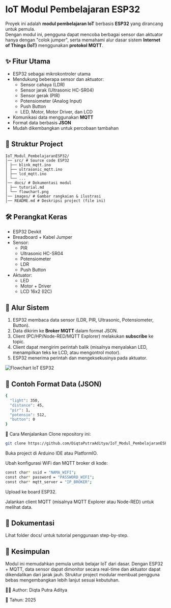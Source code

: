 # IoT Modul Pembelajaran ESP32

Proyek ini adalah **modul pembelajaran IoT** berbasis **ESP32** yang dirancang untuk pemula.  
Dengan modul ini, pengguna dapat mencoba berbagai sensor dan aktuator hanya dengan "colok jumper", serta memahami alur dasar sistem **Internet of Things (IoT)** menggunakan **protokol MQTT**.  

## ✨ Fitur Utama
- ESP32 sebagai mikrokontroler utama
- Mendukung beberapa sensor dan aktuator:
  - Sensor cahaya (LDR)
  - Sensor jarak (Ultrasonic HC-SR04)
  - Sensor gerak (PIR)
  - Potensiometer (Analog Input)
  - Push Button
  - LED, Motor, Motor Driver, dan LCD
- Komunikasi data menggunakan **MQTT**
- Format data berbasis **JSON**
- Mudah dikembangkan untuk percobaan tambahan

## 📂 Struktur Project
    IoT_Modul_PembelajaranESP32/
    │── src/ # Source code ESP32
    │ ├── blink_mqtt.ino
    │ ├── ultrasonic_mqtt.ino
    │ ├── lcd_mqtt.ino
    │ └── ...
    │── docs/ # Dokumentasi modul
    │ ├── tutorial.md
    │ └── flowchart.png
    │── images/ # Gambar rangkaian & ilustrasi
    │── README.md # Deskripsi project (file ini)


## 🛠️ Perangkat Keras
- ESP32 Devkit
- Breadboard + Kabel Jumper
- Sensor:
  - PIR
  - Ultrasonic HC-SR04
  - Potensiometer
  - LDR
  - Push Button
- Aktuator:
  - LED
  - Motor + Driver
  - LCD 16x2 (I2C)

## 🔗 Alur Sistem
1. ESP32 membaca data sensor (LDR, PIR, Ultrasonic, Potensiometer, Button).
2. Data dikirim ke **Broker MQTT** dalam format JSON.
3. Client (PC/HP/Node-RED/MQTT Explorer) melakukan **subscribe** ke topic.
4. Client dapat mengirim perintah balik (misalnya menyalakan LED, menampilkan teks ke LCD, atau mengontrol motor).
5. ESP32 menerima perintah dan mengeksekusinya pada aktuator.

![Flowchart IoT ESP32](docs/flowchart.png)

## 📡 Contoh Format Data (JSON)
```bash
{
  "light": 350,
  "distance": 45,
  "pir": 1,
  "potensio": 512,
  "button": 0
}
```
🚀 Cara Menjalankan
Clone repository ini:

```bash
git clone https://github.com/DiqtaPutraAditya/IoT_Modul_PembelajaranESP32.git
```

Buka project di Arduino IDE atau PlatformIO.

Ubah konfigurasi WiFi dan MQTT broker di kode:
```bash
const char* ssid = "NAMA_WIFI";
const char* password = "PASSWORD_WIFI";
const char* mqtt_server = "IP_BROKER";
```

Upload ke board ESP32.

Jalankan client MQTT (misalnya MQTT Explorer atau Node-RED) untuk melihat data.

## 📘 Dokumentasi
Lihat folder docs/ untuk tutorial penggunaan step-by-step.

## 📌 Kesimpulan
Modul ini memudahkan pemula untuk belajar IoT dari dasar.
Dengan ESP32 + MQTT, data sensor dapat dimonitor secara real-time dan aktuator dapat dikendalikan dari jarak jauh.
Struktur project modular membuat pengguna bebas mengembangkan lebih lanjut sesuai kebutuhan.

👨‍💻 Author: Diqta Putra Aditya

📅 Tahun: 2025
